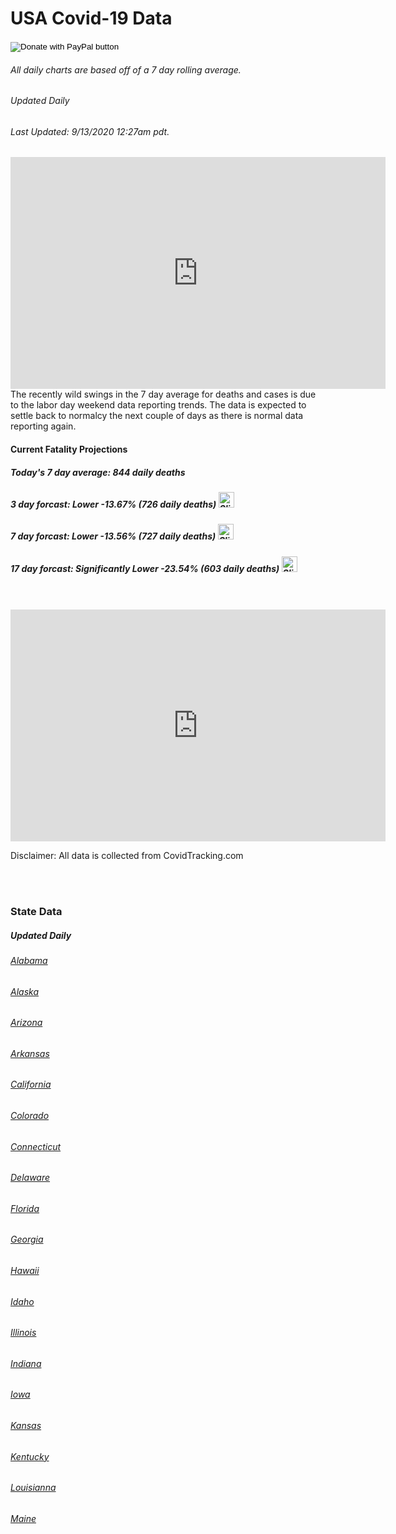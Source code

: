 

# USA Covid-19 Data 
<!-- Bidvertiser2033388 -->
<!-- Global site tag (gtag.js) - Google Analytics -->
<script async src="https://www.googletagmanager.com/gtag/js?id=UA-167862552-1"></script>
<script>
  window.dataLayer = window.dataLayer || [];
  function gtag(){dataLayer.push(arguments);}
  gtag('js', new Date());

  gtag('config', 'UA-167862552-1');
</script>

<meta name="propeller" content="c67469779396ee135446ef68fa131fc4">



<p style="text-align:right;">
<div id="paypal-button-container"></div>
<script src="https://www.paypal.com/sdk/js?client-id=sb&currency=USD" data-sdk-integration-source="button-factory"></script>
<form action="https://www.paypal.com/cgi-bin/webscr" method="post" target="_top">
<input type="hidden" name="cmd" value="_donations" />
<input type="hidden" name="business" value="6A4AWXGVD5F5L" />
<input type="hidden" name="currency_code" value="USD" />
<input type="image" src="https://www.paypalobjects.com/en_US/i/btn/btn_donateCC_LG.gif" border="0" name="submit" title="PayPal - The safer, easier way to pay online!" alt="Donate with PayPal button" />
<img alt="" border="0" src="https://www.paypal.com/en_US/i/scr/pixel.gif" width="1" height="1" />
</form>
</p>

<p style="text-align:center;">
<h6> All daily charts are based off of a 7 day rolling average.
  <h6> Updated Daily </h6>
<h6>Last Updated: 9/13/2020  12:27am pdt. </h6>
<iframe width="600" height="371" seamless frameborder="0" scrolling="no" src="https://docs.google.com/spreadsheets/d/e/2PACX-1vTfotxCjrIv9j0qa55Q-vH95X329v9aKjBOr2-shLoCZ-kYYTgdp-ittdvGApMyYdaERfl6gM6HGBEA/pubchart?oid=705871937&amp;format=interactive"></iframe>
<br>
  The recently wild swings in the 7 day average for deaths and cases is due to the labor day weekend data reporting trends. The data is expected to settle back to normalcy the next couple of days as there is normal data reporting again. 
  <br>
  <h4> Current Fatality Projections</h4> 
  <h5> Today's 7 day average: 844 daily deaths </h5>
  <h5> 3 day forcast:  Lower -13.67% (726 daily deaths) <img src="https://cdn2.iconfinder.com/data/icons/minimalist-arrows-set/100/ARROW-expand_diagonal_down-right_arrow-512.png" alt="Slightly Lower" style="width:25px;height:25px"> </h5>
  <h5> 7 day forcast:  Lower -13.56% (727 daily deaths) <img src="https://cdn2.iconfinder.com/data/icons/minimalist-arrows-set/100/ARROW-expand_diagonal_down-right_arrow-512.png" alt="Slightly Down" style="width:25px;height:25px"> </h5>
  <h5> 17 day forcast: Significantly Lower -23.54% (603 daily deaths) <img src="https://cdn2.iconfinder.com/data/icons/minimalist-arrows-set/100/ARROW-expand_diagonal_down-right_arrow-512.png" alt="Slightly Down" style="width:25px;height:25px"> </h5>
  <br>
  <br>
<iframe width="600" height="371" seamless frameborder="0" scrolling="no" src="https://docs.google.com/spreadsheets/d/e/2PACX-1vTfotxCjrIv9j0qa55Q-vH95X329v9aKjBOr2-shLoCZ-kYYTgdp-ittdvGApMyYdaERfl6gM6HGBEA/pubchart?oid=445395274&amp;format=interactive"></iframe>
<br>
<p>Disclaimer: All data is collected from CovidTracking.com</p>
<br>

<br>
<h3> State Data </h3>
<h5> Updated Daily <h5>
<h6><a href="javascript:window.open('https://covidtracking.com/data/state/alabama', 'Alabama');">Alabama</a></h6>

<h6><a href="javascript:window.open('https://covidtracking.com/data/state/alaska', 'Alaska', 'width=600,height=371');">Alaska</a></h6>

<h6><a href="javascript:window.open('https://covidtracking.com/data/state/arizona', 'Arizona', 'width=600,height=371');">Arizona</a></h6>

<h6><a href="javascript:window.open('https://covidtracking.com/data/state/arkansas', 'Arkansas', 'width=600,height=371');">Arkansas</a></h6>

<h6><a href="javascript:window.open('https://covidtracking.com/data/state/california', 'California', 'width=600,height=371');">California</a></h6>

<h6><a href="javascript:window.open(https://covidtracking.com/data/state/colorado', 'Colorado', 'width=600,height=371');">Colorado</a></h6>

<h6><a href="javascript:window.open('https://covidtracking.com/data/state/connecticut', 'Connecticut', 'width=600,height=371');">Connecticut</a></h6>

<h6><a href="javascript:window.open('https://covidtracking.com/data/state/delaware', 'Delaware', 'width=600,height=371');">Delaware</a></h6>

<h6><a href="javascript:window.open('https://covidtracking.com/data/state/florida', 'Florida', 'width=600,height=371');">Florida</a></h6>

<h6><a href="javascript:window.open('https://covidtracking.com/data/state/georgia', 'Georgia', 'width=600,height=371');">Georgia</a></h6>

<h6><a href="javascript:window.open('https://covidtracking.com/data/state/hawaii', 'Hawaii', 'width=600,height=371');">Hawaii</a></h6>

<h6><a href="javascript:window.open('https://covidtracking.com/data/state/idaho', 'Idaho', 'width=600,height=371');">Idaho</a></h6>

<h6><a href="javascript:window.open('https://covidtracking.com/data/state/illinois', 'Illinois', 'width=600,height=371');">Illinois</a></h6>

<h6><a href="javascript:window.open('https://covidtracking.com/data/state/indiana', 'Indiana', 'width=600,height=371');">Indiana</a></h6>

<h6><a href="javascript:window.open('https://covidtracking.com/data/state/iowa', 'Iowa', 'width=600,height=371');">Iowa</a></h6>

<h6><a href="javascript:window.open('https://covidtracking.com/data/state/kansas', 'Kansas', 'width=600,height=371');">Kansas</a></h6>

<h6><a href="javascript:window.open('https://covidtracking.com/data/state/kentucky', 'Kentucky', 'width=600,height=371');">Kentucky</a></h6>

<h6><a href="javascript:window.open('https://covidtracking.com/data/state/louisianna', 'Louisianna', 'width=600,height=371');">Louisianna</a></h6>

<h6><a href="javascript:window.open(https://covidtracking.com/data/state/maine', 'Maine', 'width=600,height=371');">Maine</a></h6>
